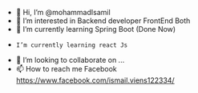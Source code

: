 - 👋 Hi, I’m @mohammadIsamil
- 👀 I’m interested in Backend developer FrontEnd Both
- 🌱 I’m currently learning Spring Boot (Done Now)
-     I’m currently learning react Js
- 💞️ I’m looking to collaborate on ...
- 📫 How to reach me Facebook https://www.facebook.com/ismail.viens122334/

<!---
mohammadIsamil/mohammadIsamil is a ✨ special ✨ repository because its `README.md` (this file) appears on your GitHub profile.
You can click the Preview link to take a look at your changes.
--->
